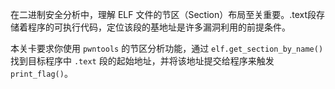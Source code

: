 在二进制安全分析中，理解 ELF 文件的节区（Section）布局至关重要。.text段存储着程序的可执行代码，定位该段的基地址是许多漏洞利用的前提条件。

本关卡要求你使用 `pwntools` 的节区分析功能，通过 `elf.get_section_by_name()` 找到目标程序中 `.text` 段的起始地址，并将该地址提交给程序来触发 `print_flag()`。
